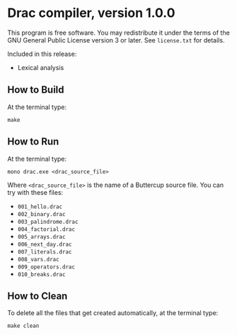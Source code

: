 # Drac compiler, version 1.0.0

This program is free software. You may redistribute it under the terms of the GNU General Public License version 3 or later. See `license.txt` for details.

Included in this release:

* Lexical analysis

## How to Build

At the terminal type:

    make

## How to Run

At the terminal type:

    mono drac.exe <drac_source_file>

Where `<drac_source_file>` is the name of a Buttercup source file. You can try with these files:

* `001_hello.drac`
* `002_binary.drac`
* `003_palindrome.drac`
* `004_factorial.drac`
* `005_arrays.drac`
* `006_next_day.drac`
* `007_literals.drac`
* `008_vars.drac`
* `009_operators.drac`
* `010_breaks.drac`

## How to Clean

To delete all the files that get created automatically, at the terminal type:

    make clean